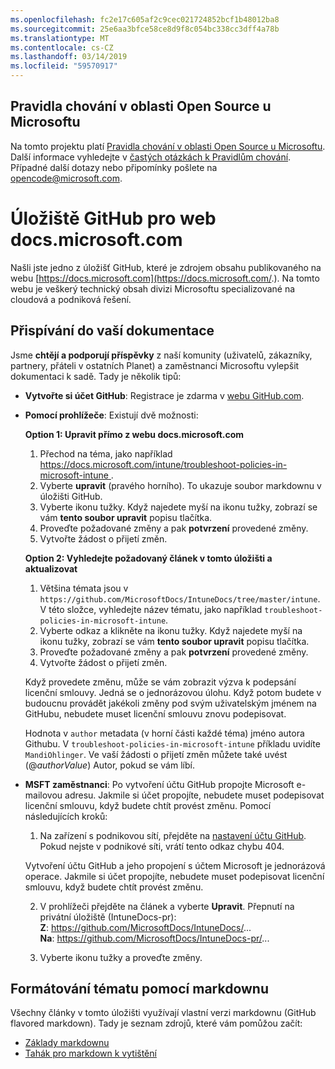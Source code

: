```yaml
---
ms.openlocfilehash: fc2e17c605af2c9cec021724852bcf1b48012ba8
ms.sourcegitcommit: 25e6aa3bfce58ce8d9f8c054bc338cc3dff4a78b
ms.translationtype: MT
ms.contentlocale: cs-CZ
ms.lasthandoff: 03/14/2019
ms.locfileid: "59570917"
---
```

## <a name="microsoft-open-source-code-of-conduct"></a>Pravidla chování v oblasti Open Source u Microsoftu

Na tomto projektu platí [Pravidla chování v oblasti Open Source u Microsoftu](https://opensource.microsoft.com/codeofconduct/).
Další informace vyhledejte v [častých otázkách k Pravidlům chování](https://opensource.microsoft.com/codeofconduct/faq/). Případné další dotazy nebo připomínky pošlete na [opencode@microsoft.com](mailto:opencode@microsoft.com).

# <a name="docsmicrosoftcom-github-repository"></a>Úložiště GitHub pro web docs.microsoft.com

Našli jste jedno z úložišť GitHub, které je zdrojem obsahu publikovaného na webu [https://docs.microsoft.com](https://docs.microsoft.com/.). Na tomto webu je veškerý technický obsah divizi Microsoftu specializované na cloudová a podniková řešení.

## <a name="contribute-to-your-documentation"></a>Přispívání do vaší dokumentace
Jsme **chtějí a podporují příspěvky** z naší komunity (uživatelů, zákazníky, partnery, přáteli v ostatních Planet) a zaměstnanci Microsoftu vylepšit dokumentaci k sadě. Tady je několik tipů:

* **Vytvořte si účet GitHub**: Registrace je zdarma v [webu GitHub.com](https://www.github.com).

* **Pomocí prohlížeče**: Existují dvě možnosti: 

    **Option 1: Upravit přímo z webu docs.microsoft.com**  
    1. Přechod na téma, jako například [ https://docs.microsoft.com/intune/troubleshoot-policies-in-microsoft-intune ](https://docs.microsoft.com/ntune/troubleshoot-policies-in-microsoft-intune). 
    2. Vyberte **upravit** (pravého horního). To ukazuje soubor markdownu v úložišti GitHub.
    3. Vyberte ikonu tužky. Když najedete myší na ikonu tužky, zobrazí se vám **tento soubor upravit** popisu tlačítka. 
    4. Proveďte požadované změny a pak **potvrzení** provedené změny. 
    5. Vytvořte žádost o přijetí změn.
    
    **Option 2: Vyhledejte požadovaný článek v tomto úložišti a aktualizovat**  
    1.  Většina témata jsou v `https://github.com/MicrosoftDocs/IntuneDocs/tree/master/intune`. V této složce, vyhledejte název tématu, jako například `troubleshoot-policies-in-microsoft-intune`. 
    2. Vyberte odkaz a klikněte na ikonu tužky. Když najedete myší na ikonu tužky, zobrazí se vám **tento soubor upravit** popisu tlačítka. 
    3. Proveďte požadované změny a pak **potvrzení** provedené změny. 
    4. Vytvořte žádost o přijetí změn. 

  Když provedete změnu, může se vám zobrazit výzva k podepsání licenční smlouvy. Jedná se o jednorázovou úlohu. Když potom budete v budoucnu provádět jakékoli změny pod svým uživatelským jménem na GitHubu, nebudete muset licenční smlouvu znovu podepisovat. 
  
  Hodnota v `author` metadata (v horní části každé téma) jméno autora Githubu. V `troubleshoot-policies-in-microsoft-intune` příkladu uvidíte `MandiOhlinger`. Ve vaší žádosti o přijetí změn můžete také uvést (@*authorValue*) Autor, pokud se vám líbí.
  
* **MSFT zaměstnanci**: Po vytvoření účtu GitHub propojte Microsoft e-mailovou adresu. Jakmile si účet propojíte, nebudete muset podepisovat licenční smlouvu, když budete chtít provést změnu. Pomocí následujících kroků:

  1. Na zařízení s podnikovou sítí, přejděte na [nastavení účtu GitHub](https://review.docs.microsoft.com/en-us/help/contribute/contribute-get-started-setup-github?branch=master). Pokud nejste v podnikové síti, vrátí tento odkaz chybu 404.
  
    Vytvoření účtu GitHub a jeho propojení s účtem Microsoft je jednorázová operace. Jakmile si účet propojíte, nebudete muset podepisovat licenční smlouvu, když budete chtít provést změnu. 

  2. V prohlížeči přejděte na článek a vyberte **Upravit**. Přepnutí na privátní úložiště (IntuneDocs-pr):  
    **Z**: https://github.com/MicrosoftDocs/IntuneDocs/...  
    **Na**: https://github.com/MicrosoftDocs/IntuneDocs-pr/...
  
  3. Vyberte ikonu tužky a proveďte změny. 

## <a name="use-markdown-to-format-your-topic"></a>Formátování tématu pomocí markdownu
Všechny články v tomto úložišti využívají vlastní verzi markdownu (GitHub flavored markdown). Tady je seznam zdrojů, které vám pomůžou začít:

* [Základy markdownu](https://help.github.com/articles/basic-writing-and-formatting-syntax/)
* [Tahák pro markdown k vytištění](https://guides.github.com/pdfs/markdown-cheatsheet-online.pdf)
